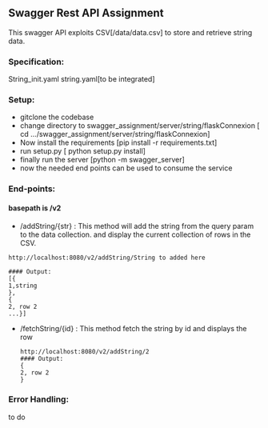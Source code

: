 ## Swagger Rest API Assignment
This swagger API exploits CSV[/data/data.csv] to store and retrieve string data.
 
 ### Specification:
 String_init.yaml
 string.yaml[to be integrated]
 
 ### Setup:
 * gitclone the codebase
 * change directory to swagger_assignment/server/string/flaskConnexion [ cd .../swagger_assignment/server/string/flaskConnexion]
 * Now install the requirements [pip install -r requirements.txt]
 * run setup.py [ python setup.py install]
 * finally run the server [python -m swagger_server]
 * now the needed end points can be used to consume the service
 
 ### End-points:
 #### basepath is /v2
 * /addString/{str} : This method will add the string from the query param to the data collection. and display the current collection of rows in the CSV.
  ``` 
  http://localhost:8080/v2/addString/String to added here
 
  #### Output:
  [{
  1,string
  },
  {
  2, row 2
  ...}]
   ```

* /fetchString/{id} : This method fetch the string by id and displays the row
  ``` 
  http://localhost:8080/v2/addString/2
  #### Output:
  {
  2, row 2
  }
   ``` 
### Error Handling:
to do
